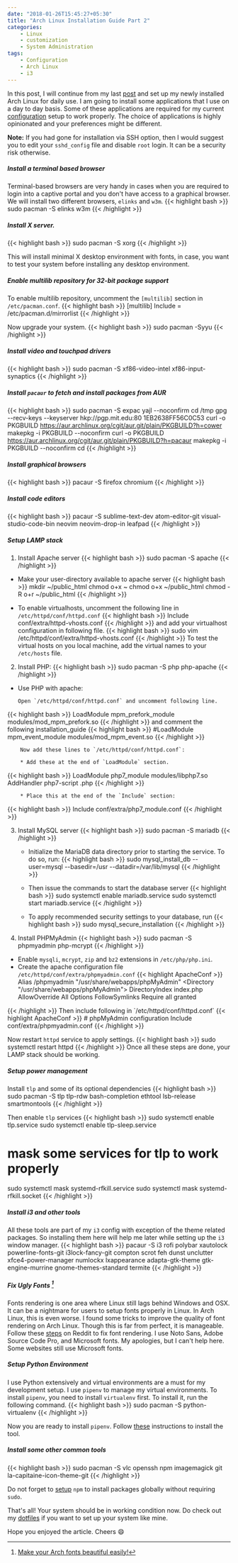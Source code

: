 ```yaml
---
date: "2018-01-26T15:45:27+05:30"
title: "Arch Linux Installation Guide Part 2"
categories:
    - Linux
    - customization
    - System Administration
tags:
    - Configuration
    - Arch Linux
    - i3
---
```


In this post, I will continue from my last [post](https://yashhere.github.io/posts/2018/01/arch-linux-installation-guide-part-1/) and set up my newly installed Arch Linux for daily use. I am going to install some applications that I use on a day to day basis. Some of these applications are required for my current [configuration](https://yashhere.github.io/posts/2018/01/my-own-configuration-manager/) setup to work properly. The choice of applications is highly opinionated and your preferences might be different.

**Note:** If you had gone for installation via SSH option, then I would suggest you to edit your `sshd_config` file and disable `root` login. It can be a security risk otherwise.
##### Install a terminal based browser
Terminal-based browsers are very handy in cases when you are required to login into a captive portal and you don't have access to a graphical browser. We will install two different browsers, `elinks` and `w3m`.
{{< highlight bash >}}
sudo pacman -S elinks w3m
{{< /highlight >}}

##### Install X server.
{{< highlight bash >}}
sudo pacman -S xorg
{{< /highlight >}}

This will install minimal X desktop environment with fonts, in case, you want to test your system before installing any desktop environment.

##### Enable multilib repository for 32-bit package support
To enable multilib repository, uncomment the `[multilib]` section in `/etc/pacman.conf`.
{{< highlight bash >}}
[multilib]
Include = /etc/pacman.d/mirrorlist
{{< /highlight >}}

Now upgrade your system.
{{< highlight bash >}}
sudo pacman -Syyu
{{< /highlight >}}
##### Install video and touchpad drivers
{{< highlight bash >}}
sudo pacman -S xf86-video-intel xf86-input-synaptics
{{< /highlight >}}

##### Install `pacaur` to fetch and install packages from AUR
{{< highlight bash >}}
sudo pacman -S expac yajl --noconfirm
cd /tmp
gpg --recv-keys --keyserver hkp://pgp.mit.edu:80 1EB2638FF56C0C53
curl -o PKGBUILD https://aur.archlinux.org/cgit/aur.git/plain/PKGBUILD?h=cower
makepkg -i PKGBUILD --noconfirm
curl -o PKGBUILD https://aur.archlinux.org/cgit/aur.git/plain/PKGBUILD?h=pacaur
makepkg -i PKGBUILD --noconfirm
cd
{{< /highlight >}}

##### Install graphical browsers
{{< highlight bash >}}
pacaur -S firefox chromium
{{< /highlight >}}

##### Install code editors
{{< highlight bash >}}
pacaur -S sublime-text-dev atom-editor-git visual-studio-code-bin neovim neovim-drop-in leafpad
{{< /highlight >}}

##### Setup LAMP stack
1. Install Apache server
{{< highlight bash >}}
sudo pacman -S apache
{{< /highlight >}}

  * Make your user-directory available to apache server
{{< highlight bash >}}
mkdir ~/public_html
chmod o+x ~
chmod o+x ~/public_html
chmod -R o+r ~/public_html
{{< /highlight >}}

  * To enable virtualhosts, uncomment the following line in `/etc/httpd/conf/httpd.conf`
{{< highlight bash >}}
Include conf/extra/httpd-vhosts.conf
{{< /highlight >}}
and add your virtualhost configuration in following file.
{{< highlight bash >}}
sudo vim /etc/httpd/conf/extra/httpd-vhosts.conf
{{< /highlight >}}
      To test the virtual hosts on you local machine, add the virtual names to your `/etc/hosts` file.


2. Install PHP:
{{< highlight bash >}}
sudo pacman -S php php-apache
{{< /highlight >}}
  * Use PHP with apache:

        Open `/etc/httpd/conf/httpd.conf` and uncomment following line.
{{< highlight bash >}}
LoadModule mpm_prefork_module modules/mod_mpm_prefork.so
{{< /highlight >}}
and comment the following installation_guide
{{< highlight bash >}}
#LoadModule mpm_event_module modules/mod_mpm_event.so
{{< /highlight >}}

        Now add these lines to `/etc/httpd/conf/httpd.conf`:

        * Add these at the end of `LoadModule` section.
{{< highlight bash >}}
LoadModule php7_module modules/libphp7.so
AddHandler php7-script .php
{{< /highlight >}}

        * Place this at the end of the `Include` section:
{{< highlight bash >}}
Include conf/extra/php7_module.conf
{{< /highlight >}}

3. Install MySQL server
{{< highlight bash >}}
sudo pacman -S mariadb
{{< /highlight >}}

      * Initialize the MariaDB data directory prior to starting the service. To do so, run:
{{< highlight bash >}}
sudo mysql_install_db --user=mysql --basedir=/usr --datadir=/var/lib/mysql
{{< /highlight >}}

      * Then issue the commands to start the database server
{{< highlight bash >}}
sudo systemctl enable mariadb.service
sudo systemctl start mariadb.service
{{< /highlight >}}

      * To apply recommended security settings to your database, run
{{< highlight bash >}}
sudo mysql_secure_installation
{{< /highlight >}}

4. Install PHPMyAdmin
{{< highlight bash >}}
sudo pacman -S phpmyadmin php-mcrypt
{{< /highlight >}}
  * Enable `mysqli`, `mcrypt`, `zip` and `bz2` extensions in `/etc/php/php.ini`.
  * Create the apache configuration file `/etc/httpd/conf/extra/phpmyadmin.conf`
{{< highlight ApacheConf >}}
Alias /phpmyadmin "/usr/share/webapps/phpMyAdmin"
<Directory "/usr/share/webapps/phpMyAdmin">
    DirectoryIndex index.php
    AllowOverride All
    Options FollowSymlinks
    Require all granted
</Directory>
{{< /highlight >}}
    Then include following in `/etc/httpd/conf/httpd.conf`
{{< highlight ApacheConf >}}
# phpMyAdmin configuration
Include conf/extra/phpmyadmin.conf
{{< /highlight >}}



Now restart `httpd` service to apply settings.
{{< highlight bash >}}
sudo systemctl restart httpd
{{< /highlight >}}
Once all these steps are done, your LAMP stack should be working.


##### Setup power management
Install `tlp` and some of its optional dependencies
{{< highlight bash >}}
sudo pacman -S tlp tlp-rdw bash-completion ethtool lsb-release smartmontools
{{< /highlight >}}

Then enable `tlp` services
{{< highlight bash >}}
sudo systemctl enable tlp.service
sudo systemctl enable tlp-sleep.service

# mask some services for tlp to work properly
sudo systemctl mask systemd-rfkill.service
sudo systemctl mask systemd-rfkill.socket
{{< /highlight >}}

##### Install i3 and other tools

All these tools are part of my `i3` config with exception of the theme related packages. So installing them here will help me later while setting up the `i3` window manager.
{{< highlight bash >}}
pacaur -S i3 rofi polybar xautolock powerline-fonts-git i3lock-fancy-git compton scrot feh dunst unclutter xfce4-power-manager numlockx lxappearance adapta-gtk-theme gtk-engine-murrine gnome-themes-standard termite
{{< /highlight >}}


##### Fix Ugly Fonts [^1]

Fonts rendering is one area where Linux still lags behind Windows and OSX. It can be a nightmare for users to setup fonts properly in Linux. In Arch Linux, this is even worse. I found some tricks to improve the quality of font rendering on Arch Linux. Though this is far from perfect, it is manageable. Follow these [steps](https://www.reddit.com/r/archlinux/comments/5r5ep8/make_your_arch_fonts_beautiful_easily/) on Reddit to fix font rendering. I use Noto Sans, Adobe Source Code Pro, and Microsoft fonts. My apologies, but I can't help here. Some websites still use Microsoft fonts.


##### Setup Python Environment
I use Python extensively and virtual environments are a must for my development setup. I use `pipenv` to manage my virtual environments. To install `pipenv`, you need to install `virtualenv` first. To install it, run the following command.
{{< highlight bash >}}
sudo pacman -S python-virtualenv
{{< /highlight >}}

Now you are ready to install `pipenv`. Follow [these](http://pipenv.readthedocs.io/en/latest/install/#fancy-installation-of-pipenv) instructions to install the tool.

##### Install some other common tools
{{< highlight bash >}}
sudo pacman -S vlc openssh npm imagemagick git la-capitaine-icon-theme-git
{{< /highlight >}}

Do not forget to [setup](https://stackoverflow.com/a/13021677) `npm` to install packages globally without requiring `sudo`.

That's all! Your system should be in working condition now. Do check out my [dotfiles](https://yashhere.github.io/posts/2018/01/my-own-configuration-manager/) if you want to set up your system like mine.

Hope you enjoyed the article. Cheers :smile:


[^1]: [Make your Arch fonts beautiful easily!](https://www.reddit.com/r/archlinux/comments/5r5ep8/make_your_arch_fonts_beautiful_easily/)
